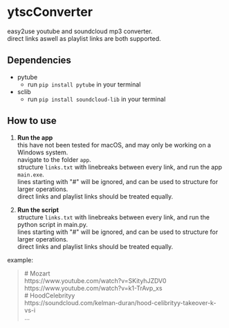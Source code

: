 # ytscConverter

easy2use youtube and soundcloud mp3 converter.\
direct links aswell as playlist links are both supported.

## Dependencies
- pytube
  - run `pip install pytube` in your terminal
- sclib
  - run `pip install soundcloud-lib` in your terminal

## How to use
1. **Run the app**\
this have not been tested for macOS, and may only be working on a Windows system.\
navigate to the folder `app`.\
structure `links.txt` with linebreaks between every link, and run the app `main.exe`.\
lines starting with "#" will be ignored, and can be used to structure for larger operations.\
direct links and playlist links should be treated equally.


2. **Run the script**\
structure `links.txt` with linebreaks between every link, and run the python script in main.py.\
lines starting with "#" will be ignored, and can be used to structure for larger operations.\
direct links and playlist links should be treated equally.

example:
>\# Mozart \
>ht<span>tps://ww</span>w.youtube.com/watch?v=SKityhJZDV0 \
>ht<span>tps://ww</span>w.youtube.com/watch?v=k1-TrAvp_xs \
>\# HoodCelebrityy \
>ht<span>tps://</span>soundcloud.com/kelman-duran/hood-celibrityy-takeover-k-vs-i \
>...

